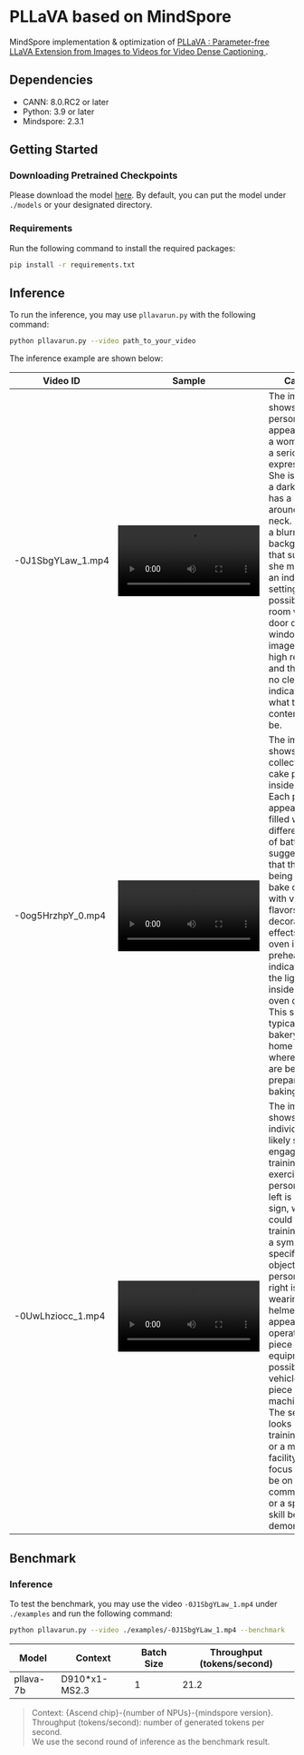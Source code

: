 # PLLaVA based on MindSpore

MindSpore implementation & optimization of 
[PLLaVA : Parameter-free LLaVA Extension from Images to Videos for Video Dense Captioning
](https://arxiv.org/abs/2404.16994).

## Dependencies

- CANN: 8.0.RC2 or later
- Python: 3.9 or later
- Mindspore: 2.3.1

## Getting Started
### Downloading Pretrained Checkpoints

Please download the model [here](https://huggingface.co/ermu2001/pllava-7b).
By default, you can put the model under `./models` or your designated directory.

### Requirements

Run the following command to install the required packages:
```bash
pip install -r requirements.txt
```

## Inference

To run the inference, you may use `pllavarun.py` with the following command:

```bash
python pllavarun.py --video path_to_your_video
```

The inference example are shown below:

| Video ID | Sample                                                                                      | Caption                                                                                         |
|----------|---------------------------------------------------------------------------------------------|------------------------------------------------------------------------------------------------|
| -0J1SbgYLaw_1.mp4    | <video src="example/-0J1SbgYLaw_1.mp4" width="250" controls></video>                                                      | The image shows a person who appears to be a woman with a serious expression. She is wearing a dark top and has a necklace around her neck. There is a blurred background that suggests she might be in an indoor setting, possibly a room with a door or a window. The image is not high resolution, and there are no clear indications of what the video content might be.                               |
| -0og5HrzhpY_0.mp4      | <video src="example/-0og5HrzhpY_0.mp4" width="250" controls></video>                               | The image shows a collection of cake pans inside an oven. Each pan appears to be filled with a different color of batter, suggesting that they are being used to bake cakes with various flavors or decorative effects. The oven is likely preheating, as indicated by the light on the inside of the oven door. This scene is typical of a bakery or home kitchen where cakes are being prepared for baking.     |
| -0UwLhziocc_1.mp4      | <video src="example/-0UwLhziocc_1.mp4" width="250" controls></video>                                                       | The image shows two individuals, likely soldiers, engaged in a training exercise. The person on the left is holding a sign, which could be a training aid or a symbol of a specific task or objective. The person on the right is wearing a helmet and appears to be operating a piece of equipment, possibly a vehicle or a piece of machinery. The setting looks like a training ground or a military facility, and the focus seems to be on communication or a specific skill being demonstrated.   |


## Benchmark

### Inference

To test the benchmark, you may use the video `-0J1SbgYLaw_1.mp4` under `./examples`
and run the following command:
```bash
python pllavarun.py --video ./examples/-0J1SbgYLaw_1.mp4 --benchmark
```

|         Model         | Context       | Batch Size | Throughput (tokens/second)|
|-----------------------|---------------|------------|---------------------------|
| pllava-7b| D910*x1-MS2.3 |    1       | 21.2                      |

> Context: {Ascend chip}-{number of NPUs}-{mindspore version}.\
> Throughput (tokens/second): number of generated tokens per second.\
> We use the second round of inference as the benchmark result.
